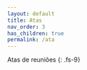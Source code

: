 ```yaml
---
layout: default
title: Atas
nav_order: 3
has_children: true
permalink: /ata
---
```


Atas de reuniões
{: .fs-9}

